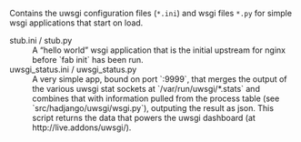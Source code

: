 Contains the uwsgi configuration files (`*.ini`) and wsgi files `*.py` for
simple wsgi applications that start on load.

<dl>
    <dt>stub.ini / stub.py</dt>
    <dd>
        A “hello world” wsgi application that is the initial upstream for
        nginx before `fab init` has been run.
    </dd>
    <dt>uwsgi_status.ini / uwsgi_status.py</dt>
    <dd>
        A very simple app, bound on port `:9999`, that merges the output of
        the various uwsgi stat sockets at `/var/run/uwsgi/*.stats` and combines
        that with information pulled from the process table (see
        `src/hadjango/uwsgi/wsgi.py`), outputing the result as json.
        This script returns the data that powers the uwsgi dashboard
        (at http://live.addons/uwsgi/).
    </dd>
</dl>
